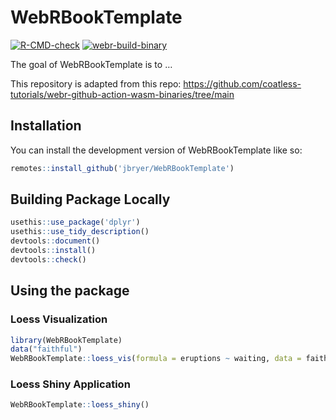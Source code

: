 
# WebRBookTemplate

<!-- badges: start -->

[![R-CMD-check](https://github.com/WebRBookTemplate/webr-github-action-wasm-binaries/actions/workflows/R-CMD-check.yaml/badge.svg)](https://github.com/WebRBookTemplate/webr-github-action-wasm-binaries/actions/workflows/R-CMD-check.yaml)
[![webr-build-binary](https://github.com/WebRBookTemplate/webr-github-action-wasm-binaries/actions/workflows/deploy-cran-repo.yml/badge.svg)](https://github.com/WebRBookTemplate/webr-github-action-wasm-binaries/actions/workflows/deploy-cran-repo.yml)
<!-- badges: end -->

The goal of WebRBookTemplate is to …

This repository is adapted from this repo:
<https://github.com/coatless-tutorials/webr-github-action-wasm-binaries/tree/main>

## Installation

You can install the development version of WebRBookTemplate like so:

``` r
remotes::install_github('jbryer/WebRBookTemplate')
```

## Building Package Locally

``` r
usethis::use_package('dplyr')
usethis::use_tidy_description()
devtools::document()
devtools::install()
devtools::check()
```

## Using the package

### Loess Visualization

``` r
library(WebRBookTemplate)
data("faithful")
WebRBookTemplate::loess_vis(formula = eruptions ~ waiting, data = faithful)
```

### Loess Shiny Application

``` r
WebRBookTemplate::loess_shiny()
```
